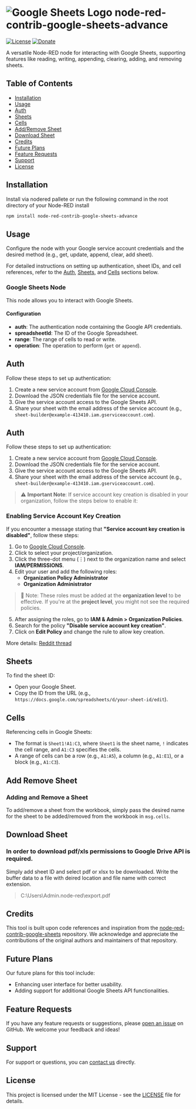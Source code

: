 # ![Google Sheets Logo](https://upload.wikimedia.org/wikipedia/commons/thumb/a/ae/Google_Sheets_2020_Logo.svg/50px-Google_Sheets_2020_Logo.svg.png) node-red-contrib-google-sheets-advance

[![License](https://img.shields.io/badge/license-MIT-blue.svg)](https://opensource.org/licenses/MIT)
[![Donate](https://img.shields.io/badge/buy%20me%20a%20coffee-donate-orange.svg)](https://www.buymeacoffee.com/rajansaumya)

A versatile Node-RED node for interacting with Google Sheets, supporting features like reading, writing, appending, clearing, adding, and removing sheets.

## Table of Contents

- [Installation](#installation)
- [Usage](#usage)
- [Auth](#auth)
- [Sheets](#sheets)
- [Cells](#cells)
- [Add/Remove Sheet](#add-remove-sheet)
- [Download Sheet](#download-sheet)
- [Credits](#credits)
- [Future Plans](#future-plans)
- [Feature Requests](#feature-requests)
- [Support](#support)
- [License](#license)

## Installation

Install via nodered pallete or run the following command in the root directory of your Node-RED install

```sh
npm install node-red-contrib-google-sheets-advance
```

## Usage

Configure the node with your Google service account credentials and the desired method (e.g., get, update, append, clear, add sheet).

For detailed instructions on setting up authentication, sheet IDs, and cell references, refer to the [Auth](#auth), [Sheets](#sheets), and [Cells](#cells) sections below.

### Google Sheets Node

This node allows you to interact with Google Sheets.

#### Configuration

- **auth**: The authentication node containing the Google API credentials.
- **spreadsheetId**: The ID of the Google Spreadsheet.
- **range**: The range of cells to read or write.
- **operation**: The operation to perform (`get` or `append`).

## Auth

Follow these steps to set up authentication:

1. Create a new service account from [Google Cloud Console](https://console.cloud.google.com/iam-admin/serviceaccounts).
2. Download the JSON credentials file for the service account.
3. Give the service account access to the Google Sheets API.
4. Share your sheet with the email address of the service account (e.g., `sheet-builder@example-413410.iam.gserviceaccount.com`).

## Auth

Follow these steps to set up authentication:

1. Create a new service account from [Google Cloud Console](https://console.cloud.google.com/iam-admin/serviceaccounts).
2. Download the JSON credentials file for the service account.
3. Give the service account access to the Google Sheets API.
4. Share your sheet with the email address of the service account (e.g., `sheet-builder@example-413410.iam.gserviceaccount.com`).

> ⚠️ **Important Note**: If service account key creation is disabled in your organization, follow the steps below to enable it:

### Enabling Service Account Key Creation

If you encounter a message stating that **"Service account key creation is disabled"**, follow these steps:

1. Go to [Google Cloud Console](https://console.cloud.google.com/).
2. Click to select your project/organization.
3. Click the three-dot menu (⋮) next to the organization name and select **IAM/PERMISSIONS**.
4. Edit your user and add the following roles:
   - **Organization Policy Administrator**
   - **Organization Administrator**

> 📝 Note: These roles must be added at the **organization level** to be effective. If you're at the **project level**, you might not see the required policies.

5. After assigning the roles, go to **IAM & Admin > Organization Policies**.
6. Search for the policy **"Disable service account key creation"**.
7. Click on **Edit Policy** and change the rule to allow key creation.

More details: [Reddit thread](https://www.reddit.com/r/googleworkspace/comments/1biw03d/service_account_key_creation_is_disabled/)


## Sheets

To find the sheet ID:

- Open your Google Sheet.
- Copy the ID from the URL (e.g., `https://docs.google.com/spreadsheets/d/your-sheet-id/edit`).

## Cells

Referencing cells in Google Sheets:

- The format is `Sheet1!A1:C3`, where `Sheet1` is the sheet name, `!` indicates the cell range, and `A1:C3` specifies the cells.
- A range of cells can be a row (e.g., `A1:A5`), a column (e.g., `A1:E1`), or a block (e.g., `A1:C3`).

## Add Remove Sheet

### Adding and Remove a Sheet

To add/remove a sheet from the workbook, simply pass the desired name for the sheet to be added/removed from the workbook in `msg.cells`.

## Download Sheet

### In order to download pdf/xls permissions to Google Drive API is required.  

Simply add sheet ID and select pdf or xlsx to be downloaded. Write the buffer data to a file with deired location and file name with correct extension. 

>C:\Users\Admin\.node-red\export.pdf 

## Credits

This tool is built upon code references and inspiration from the [node-red-contrib-google-sheets](https://github.com/sammachin/node-red-contrib-google-sheets) repository. We acknowledge and appreciate the contributions of the original authors and maintainers of that repository.

## Future Plans

Our future plans for this tool include:

- Enhancing user interface for better usability.
- Adding support for additional Google Sheets API functionalities.

## Feature Requests

If you have any feature requests or suggestions, please [open an issue](https://github.com/rajansaumya/node-red-contrib-google-sheets-advance/issues) on GitHub. We welcome your feedback and ideas!

## Support

For support or questions, you can [contact us](mailto:rajan.saumya33@gmail.com) directly.

## License

This project is licensed under the MIT License - see the [LICENSE](LICENSE) file for details.